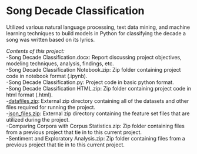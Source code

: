 # Song Decade Classification
Utilized various natural language processing, text data mining, and machine learning techniques to build models in Python for classifying the decade a song was written based on its lyrics.

_Contents of this project:_  
-Song Decade Classification.docx: Report discussing project objectives, modeling techniques, analysis, findings, etc. \
-Song Decade Classification Notebook.zip: Zip folder containing project code in notebook format (.ipynb). \
-Song Decade Classification.py: Project code in basic python format. \
-Song Decade Classification HTML.zip: Zip folder containing project code in html format (.html). \
-[datafiles.zip](https://drive.google.com/file/d/1Zd6t95f2UNlmI3aZgmMqEOKn8Wueo-jq/view?usp=sharing): External zip directory containing all of the datasets and other files required for running the project.  \
-[json_files.zip](https://1drv.ms/u/c/ce37bb77abb26b9e/EVgecr8zwGpPgQjs_BaiD_UB_IG47lAP6W2WXIlEBZy9Xw?e=YL3Yh9): External zip directory containing the feature set files that are utilized during the project. \
-Comparing Corpora with Corpus Statistics.zip: Zip folder containing files from a previous project that tie in to this current project. \
-Sentiment and Exploratory Analysis.zip: Zip folder containing files from a previous project that tie in to this current project.

